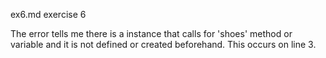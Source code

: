 ex6.md
exercise 6

The error tells me there is a instance that calls for 'shoes' method or variable and it is not defined or created beforehand. This occurs on line 3.